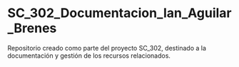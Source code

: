 # SC_302_Documentacion_Ian_Aguilar_Brenes
Repositorio creado como parte del proyecto SC_302, destinado a la documentación y gestión de los recursos relacionados. 
